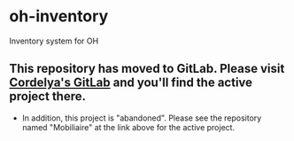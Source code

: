 # oh-inventory
Inventory system for OH


## This repository has moved to GitLab. Please visit [Cordelya's GitLab](https://gitlab.com/cordelya) and you'll find the active project there.
- In addition, this project is "abandoned". Please see the repository named "Mobiliaire" at the link above for the active project.
